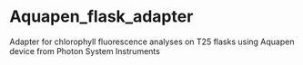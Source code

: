 # Aquapen_flask_adapter
Adapter for chlorophyll fluorescence analyses on T25 flasks using Aquapen device from Photon System Instruments
